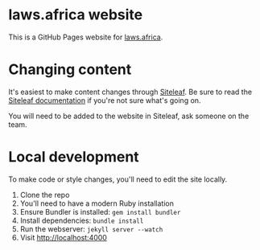 # laws.africa website

This is a GitHub Pages website for [laws.africa](https://laws.africa).

# Changing content

It's easiest to make content changes through [Siteleaf](https://manage.siteleaf.com/sites/5c138a462dde9749d7d61d1c/pages). Be sure to read the [Siteleaf documentation](https://learn.siteleaf.com/) if you're not sure what's going on.

You will need to be added to the website in Siteleaf, ask someone on the team.

# Local development

To make code or style changes, you'll need to edit the site locally.

1. Clone the repo
2. You'll need to have a modern Ruby installation
3. Ensure Bundler is installed: `gem install bundler`
4. Install dependencies: `bundle install`
5. Run the webserver: `jekyll server --watch`
6. Visit [http://localhost:4000](http://localhost:4000)
